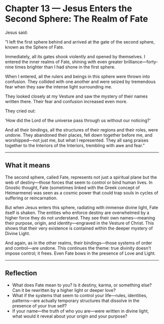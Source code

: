 # Chapter 13 — Jesus Enters the Second Sphere: The Realm of Fate

Jesus said:

“I left the first sphere behind and arrived at the gate of the second sphere, known as the Sphere of Fate.

Immediately, all its gates shook violently and opened by themselves. I entered the inner realms of Fate, shining with even greater brilliance—forty-nine times brighter than I had shone in the first sphere.

When I entered, all the rulers and beings in this sphere were thrown into confusion. They collided with one another and were seized by tremendous fear when they saw the intense light surrounding me.

They looked closely at my Vesture and saw the mystery of their names written there. Their fear and confusion increased even more.

They cried out:

‘How did the Lord of the universe pass through us without our noticing?’

And all their bindings, all the structures of their regions and their roles, were undone. They abandoned their places, fell down together before me, and worshipped—not just me, but what I represented. They all sang praises together to the Interiors of the Interiors, trembling with awe and fear.”

---

## What it means

The second sphere, called Fate, represents not just a spiritual plane but the web of destiny—those forces that seem to control or bind human lives. In Gnostic thought, Fate (sometimes linked with the Greek concept of Heimarmene) was seen as a cosmic power that could trap souls in cycles of suffering or reincarnation.

But when Jesus enters this sphere, radiating with immense divine light, Fate itself is shaken. The entities who enforce destiny are overwhelmed by a higher force they do not understand. They see their own names—meaning their purpose, origin, and identity—engraved in the Vesture of Christ. This shows that their very existence is contained within the deeper mystery of Divine Light.

And again, as in the other realms, their bindings—those systems of order and control—are undone. This continues the theme: true divinity doesn't impose control; it frees. Even Fate bows in the presence of Love and Light.

---

## Reflection

* What does Fate mean to you? Is it destiny, karma, or something else? Can it be rewritten by a higher light or deeper love?
* What if the systems that seem to control your life—rules, identities, patterns—are actually temporary structures that dissolve in the presence of your true self?
* If your name—the truth of who you are—were written in divine light, what would it reveal about your origin and your purpose?
